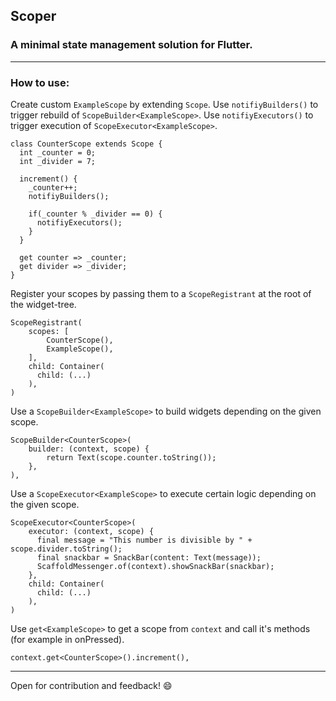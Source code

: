 ## Scoper

### A minimal state management solution for Flutter.

---

### How to use:

Create custom `ExampleScope` by extending `Scope`.
Use `notifiyBuilders()` to trigger rebuild of `ScopeBuilder<ExampleScope>`.
Use `notifiyExecutors()` to trigger execution of `ScopeExecutor<ExampleScope>`.

```
class CounterScope extends Scope {
  int _counter = 0;
  int _divider = 7;

  increment() {
    _counter++;
    notifiyBuilders();

    if(_counter % _divider == 0) {
      notifiyExecutors();
    }
  }

  get counter => _counter;
  get divider => _divider;
}
```

Register your scopes by passing them to a `ScopeRegistrant` at the root of the widget-tree.

```
ScopeRegistrant(
    scopes: [
        CounterScope(),
        ExampleScope(),
    ],
    child: Container(
      child: (...)
    ),
)
```

Use a `ScopeBuilder<ExampleScope>` to build widgets depending on the given scope.

```
ScopeBuilder<CounterScope>(
    builder: (context, scope) {
        return Text(scope.counter.toString());
    },
),
```

Use a `ScopeExecutor<ExampleScope>` to execute certain logic depending on the given scope.

```
ScopeExecutor<CounterScope>(
    executor: (context, scope) {
      final message = "This number is divisible by " + scope.divider.toString();
      final snackbar = SnackBar(content: Text(message));
      ScaffoldMessenger.of(context).showSnackBar(snackbar);
    },
    child: Container(
      child: (...)
    ),
)
```

Use `get<ExampleScope>` to get a scope from `context` and call it's methods (for example in onPressed).

```
context.get<CounterScope>().increment(),
```

---

Open for contribution and feedback! 😄

